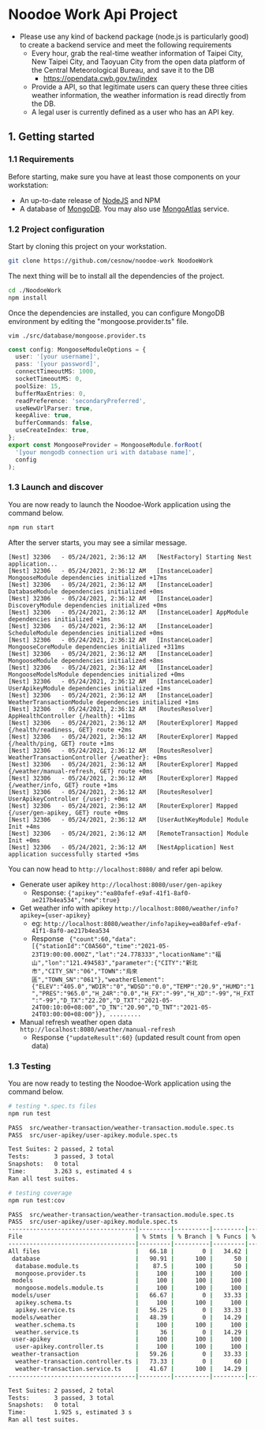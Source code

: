 # Noodoe Work Api Project

- Please use any kind of backend package (node.js is particularly good) to create a backend service and meet the following requirements
    - Every hour, grab the real-time weather information of Taipei City,
      New Taipei City, and Taoyuan City from the open data platform of the Central Meteorological Bureau,
      and save it to the DB
        - https://opendata.cwb.gov.tw/index
    - Provide a API, so that legitimate users can query these three cities weather information, 
      the weather information is read directly from the DB.
    - A legal user is currently defined as a user who has an API key.

## 1. Getting started

### 1.1 Requirements

Before starting, make sure you have at least those components on your workstation:

- An up-to-date release of [NodeJS](https://nodejs.org/) and NPM
- A database of [MongoDB](https://www.mongodb.com/). 
  You may also use [MongoAtlas](https://www.mongodb.com/cloud/atlas) service.

### 1.2 Project configuration

Start by cloning this project on your workstation.

``` sh
git clone https://github.com/cesnow/noodoe-work NoodoeWork
```

The next thing will be to install all the dependencies of the project.

```sh
cd ./NoodoeWork
npm install
```

Once the dependencies are installed, you can configure MongoDB environment by editing the "mongoose.provider.ts" file.

```
vim ./src/database/mongoose.provider.ts
```

```typescript
const config: MongooseModuleOptions = {
  user: '[your username]',
  pass: '[your password]',
  connectTimeoutMS: 1000,
  socketTimeoutMS: 0,
  poolSize: 15,
  bufferMaxEntries: 0,
  readPreference: 'secondaryPreferred',
  useNewUrlParser: true,
  keepAlive: true,
  bufferCommands: false,
  useCreateIndex: true,
};
export const MongooseProvider = MongooseModule.forRoot(
  '[your mongodb connection uri with database name]',
  config
);
```

### 1.3 Launch and discover

You are now ready to launch the Noodoe-Work application using the command below.

```sh
npm run start
```

After the server starts, you may see a similar message.
```shell
[Nest] 32306   - 05/24/2021, 2:36:12 AM   [NestFactory] Starting Nest application...
[Nest] 32306   - 05/24/2021, 2:36:12 AM   [InstanceLoader] MongooseModule dependencies initialized +17ms
[Nest] 32306   - 05/24/2021, 2:36:12 AM   [InstanceLoader] DatabaseModule dependencies initialized +0ms
[Nest] 32306   - 05/24/2021, 2:36:12 AM   [InstanceLoader] DiscoveryModule dependencies initialized +0ms
[Nest] 32306   - 05/24/2021, 2:36:12 AM   [InstanceLoader] AppModule dependencies initialized +1ms
[Nest] 32306   - 05/24/2021, 2:36:12 AM   [InstanceLoader] ScheduleModule dependencies initialized +0ms
[Nest] 32306   - 05/24/2021, 2:36:12 AM   [InstanceLoader] MongooseCoreModule dependencies initialized +311ms
[Nest] 32306   - 05/24/2021, 2:36:12 AM   [InstanceLoader] MongooseModule dependencies initialized +8ms
[Nest] 32306   - 05/24/2021, 2:36:12 AM   [InstanceLoader] MongooseModelsModule dependencies initialized +0ms
[Nest] 32306   - 05/24/2021, 2:36:12 AM   [InstanceLoader] UserApikeyModule dependencies initialized +1ms
[Nest] 32306   - 05/24/2021, 2:36:12 AM   [InstanceLoader] WeatherTransactionModule dependencies initialized +1ms
[Nest] 32306   - 05/24/2021, 2:36:12 AM   [RoutesResolver] AppHealthController {/health}: +11ms
[Nest] 32306   - 05/24/2021, 2:36:12 AM   [RouterExplorer] Mapped {/health/readiness, GET} route +2ms
[Nest] 32306   - 05/24/2021, 2:36:12 AM   [RouterExplorer] Mapped {/health/ping, GET} route +1ms
[Nest] 32306   - 05/24/2021, 2:36:12 AM   [RoutesResolver] WeatherTransactionController {/weather}: +0ms
[Nest] 32306   - 05/24/2021, 2:36:12 AM   [RouterExplorer] Mapped {/weather/manual-refresh, GET} route +0ms
[Nest] 32306   - 05/24/2021, 2:36:12 AM   [RouterExplorer] Mapped {/weather/info, GET} route +1ms
[Nest] 32306   - 05/24/2021, 2:36:12 AM   [RoutesResolver] UserApikeyController {/user}: +0ms
[Nest] 32306   - 05/24/2021, 2:36:12 AM   [RouterExplorer] Mapped {/user/gen-apikey, GET} route +0ms
[Nest] 32306   - 05/24/2021, 2:36:12 AM   [UserAuthKeyModule] Module Init +4ms
[Nest] 32306   - 05/24/2021, 2:36:12 AM   [RemoteTransaction] Module Init +0ms
[Nest] 32306   - 05/24/2021, 2:36:12 AM   [NestApplication] Nest application successfully started +5ms
```

You can now head to `http://localhost:8080/` and refer api below. 

- Generate user apikey `http://localhost:8080/user/gen-apikey`
    - Response: ```{"apikey":"ea80afef-e9af-41f1-8af0-ae217b4ea534","new":true}```
- Get weather info with apikey `http://localhost:8080/weather/info?apikey={user-apikey}`
    - eg: `http://localhost:8080/weather/info?apikey=ea80afef-e9af-41f1-8af0-ae217b4ea534`
    - Response ``` {"count":60,"data":[{"stationId":"C0A560","time":"2021-05-23T19:00:00.000Z","lat":"24.778333","locationName":"福山","lon":"121.494583","parameter":{"CITY":"新北市","CITY_SN":"06","TOWN":"烏來區","TOWN_SN":"061"},"weatherElement":{"ELEV":"405.0","WDIR":"0","WDSD":"0.0","TEMP":"20.9","HUMD":"1","PRES":"965.0","H_24R":"0.0","H_FX":"-99","H_XD":"-99","H_FXT":"-99","D_TX":"22.20","D_TXT":"2021-05-24T00:10:00+08:00","D_TN":"20.90","D_TNT":"2021-05-24T03:00:00+08:00"}}, .........```
- Manual refresh weather open data `http://localhost:8080/weather/manual-refresh`
    - Response ```{"updateResult":60}``` (updated result count from open data)

### 1.3 Testing

You are now ready to testing the Noodoe-Work application using the command below.

```sh
# testing *.spec.ts files
npm run test

PASS  src/weather-transaction/weather-transaction.module.spec.ts
PASS  src/user-apikey/user-apikey.module.spec.ts

Test Suites: 2 passed, 2 total
Tests:       3 passed, 3 total
Snapshots:   0 total
Time:        3.263 s, estimated 4 s
Ran all test suites.
```

```sh
# testing coverage
npm run test:cov

PASS  src/weather-transaction/weather-transaction.module.spec.ts
PASS  src/user-apikey/user-apikey.module.spec.ts
------------------------------------|---------|----------|---------|---------|-------------------
File                                | % Stmts | % Branch | % Funcs | % Lines | Uncovered Line #s
------------------------------------|---------|----------|---------|---------|-------------------
All files                           |   66.18 |        0 |   34.62 |   63.33 |
 database                           |   90.91 |      100 |      50 |   88.89 |
  database.module.ts                |    87.5 |      100 |      50 |   83.33 | 18
  mongoose.provider.ts              |     100 |      100 |     100 |     100 |
 models                             |     100 |      100 |     100 |     100 |
  mongoose.models.module.ts         |     100 |      100 |     100 |     100 |
 models/user                        |   66.67 |        0 |   33.33 |   63.16 |
  apikey.schema.ts                  |     100 |      100 |     100 |     100 |
  apikey.service.ts                 |   56.25 |        0 |   33.33 |      50 | 17-32
 models/weather                     |   48.39 |        0 |   14.29 |   48.15 |
  weather.schema.ts                 |     100 |      100 |     100 |     100 |
  weather.service.ts                |      36 |        0 |   14.29 |   33.33 | 18-48
 user-apikey                        |     100 |      100 |     100 |     100 |
  user-apikey.controller.ts         |     100 |      100 |     100 |     100 |
 weather-transaction                |   59.26 |        0 |   33.33 |      56 |
  weather-transaction.controller.ts |   73.33 |        0 |      60 |   71.43 | 19,42-49
  weather-transaction.service.ts    |   41.67 |      100 |   14.29 |   36.36 | 25-58
------------------------------------|---------|----------|---------|---------|-------------------

Test Suites: 2 passed, 2 total
Tests:       3 passed, 3 total
Snapshots:   0 total
Time:        1.925 s, estimated 3 s
Ran all test suites.
```
